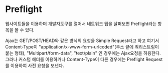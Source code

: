 # Preflight

웹사이트들을 이용하며 개발자도구를 열어서 네트워크 탭을 살펴보면 Preflight라는 항목을 볼 수 있다. 

Ajax는 GET/POST/HEAD와 같은 방식의 요청을 Simple Request라고 하고 여기서 Content-Type이 "application/x-www-form-urlcoded"(주소 끝에 쿼리스트링이 붙는 형태), "Multipart/form-data", "text/plain" 인 경우에는 Ajax요청을 허용한다. 그러나 커스텀 헤더를 이용하거나 Content-Type이 다른 경우에는 Preflight Request를 이용하여 사전 요청을 보낸다.